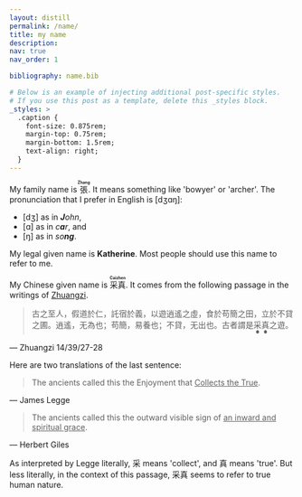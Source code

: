 ```yaml
---
layout: distill
permalink: /name/
title: my name
description:
nav: true
nav_order: 1

bibliography: name.bib

# Below is an example of injecting additional post-specific styles.
# If you use this post as a template, delete this _styles block.
_styles: >
  .caption {
    font-size: 0.875rem;
    margin-top: 0.75rem;
    margin-bottom: 1.5rem;
    text-align: right;
  }
---
```


My family name is <ruby style="padding: initial 0.5em;"><span lang="zh">張</span> <rt>**Zhang**</rt></ruby>. It means something like 'bowyer' or 'archer'. The pronunciation that I prefer in English is <span style="font-weight: normal;">[dʒɑŋ]</span>: 

- <span style="font-weight: normal;">[dʒ]</span> as in _**J**ohn_, 
- <span style="font-weight: normal;">[ɑ]</span> as in _c**a**r_, and 
- <span style="font-weight: normal;">[ŋ]</span> as in _so**ng**_.

My legal given name is **Katherine**. Most people should use this name to refer to me.

My Chinese given name is <ruby style="padding: initial 0.5em;"><span lang="zh">采真</span> <rt>**Caizhen**</rt></ruby>. It comes from the following passage in the writings of [Zhuangzi](https://plato.stanford.edu/entries/zhuangzi/).

> <span lang="zh" style="font-style: normal; text-emphasis-position: under;">古之至人，假道於仁，託宿於義，以遊逍遙之虛，食於苟簡之田，立於不貸之圃。逍遙，无為也；苟簡，易養也；不貸，无出也。古者謂是<span style="text-emphasis: circle;">采真</span>之遊。</span>

<div class="caption">
  — Zhuangzi 14/39/27-28<d-cite key="icszhuangzi"></d-cite>
</div>

Here are two translations of the last sentence:

> The ancients called this the Enjoyment that <u>Collects the True</u>.

<div class="caption">
  — James Legge<d-cite key="legge1891"></d-cite>
</div>

> The ancients called this the outward visible sign of <u>an inward and spiritual grace</u>.

<div class="caption">
  — Herbert Giles<d-cite key="giles1889"></d-cite>
</div>

As interpreted by Legge literally, <span lang="zh">采</span> means 'collect', and <span lang="zh">真</span> means 'true'. But less literally, in the context of this passage, <span lang="zh">采真</span> seems to refer to true human nature.<d-cite key="chong2011"></d-cite>
